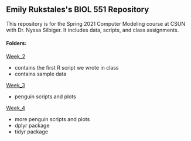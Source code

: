 ## Emily Rukstales's BIOL 551 Repository

This repository is for the Spring 2021 Computer Modeling course at CSUN with Dr. Nyssa Silbiger. It includes data, scripts, and class assignments.

#### Folders:

[Week_2](https://github.com/Biol551-CSUN/Rukstales/tree/main/Week_2)
* contains the first R script we wrote in class
* contains sample data

[Week_3](https://github.com/Biol551-CSUN/Rukstales/tree/main/Week_3)
* penguin scripts and plots

[Week_4](https://github.com/Biol551-CSUN/Rukstales/tree/main/Week_4)
* more penguin scripts and plots
* dplyr package
* tidyr package
